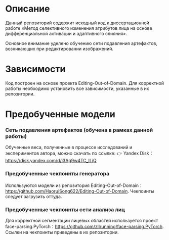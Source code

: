 # Описание

Данный репозиторий содержит исходный код к диссертационной работе
«Метод селективного изменения атрибутов лица на основе дифференциальной активации и адаптивного слияния».

Основное внимание уделено обучению сети подавления артефактов, возникающих при редактировании изображений.

# Зависимости

Код построен на основе проекта Editing-Out-of-Domain.
Для корректной работы необходимо установить все зависимости, указанные в их репозитории.

# Предобученные модели

### Сеть подавления артефактов (обучена в рамках данной работы)
Обученные веса, полученные в процессе исследований и экспериментов автора, можно скачать по ссылке:
👉 Yandex Disk：https://disk.yandex.com/d/i3Ag9w4TC_ILjQ

### Предобученные чекпоинты генератора
Используются модели из репозитория Editing-Out-of-Domain：https://github.com/HaoruiSong622/Editing-Out-of-Domain.
Чекпоинты следует загрузить оттуда.

### Предобученные чекпоинты сети анализа лиц
Для корректной сегментации лицевых областей используется проект face-parsing.PyTorch：https://github.com/zllrunning/face-parsing.PyTorch.
Ссылки на чекпоинты приведены в их репозитории.
